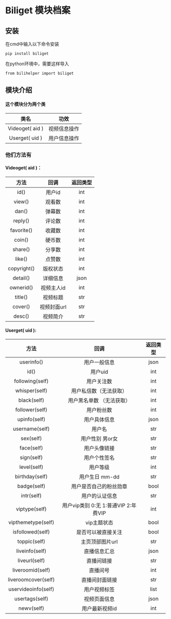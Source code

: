 # Biliget 模块档案
## 安装
在cmd中输入以下命令安装

    pip install biliget

在python环境中，需要这样导入

    from bilihelper import biliget

## 模块介绍
#### 这个模块分为两个类

| 类名  | 功效  |
| :-: | :-: |
| Videoget( aid )  | 视频信息操作  |
| Userget( uid ) | 用户信息操作 |

### 他们方法有

#### Videoget( aid )：

| 方法  | 回调  | 返回类型 |
| :------------: | :------------: |  :------------: |
| id()  | 用户id  | int |
| view()  | 观看数  | int |
| dan() | 弹幕数  | int |
| reply() | 评论数  | int |
| favorite()  | 收藏数  | int |
| coin()  | 硬币数  | int |
| share()  | 分享数  | int |
| like()  | 点赞数  | int |
| copyright()  | 版权状态  |int|
| detail()  | 详细信息  |json|
| ownerid()  | 视频主人id  |int|
| title()  |  视频标题 |str|
| cover()  | 视频封面url  |str|
| desc() |  视频简介  |str|

#### Userget( uid ):

| 方法  | 回调  | 返回类型 |
| :------------: | :------------: | :------------: |
| userinfo()  | 用户一般信息  | json  |
|  id() | 用户uid  | int  |
| following(self)  | 用户关注数  | int  |
| whisper(self)  | 用户私信数（无法获取）  | int  |
| black(self)  | 用户黑名单数 （无法获取） |  int |
| follower(self)  | 用户粉丝数  |  int |
|  upinfo(self) | 用户具体信息  | json  |
| username(self)  | 用户名  | str  |
| sex(self)  |  用户性别 男or女 | str  |
| face(self)  | 用户头像链接  | str  |
| sign(self)  | 用户个性签名  | str  |
| level(self)  | 用户等级  | int  |
| birthday(self)  | 用户生日 mm-dd  | str  |
| badge(self)  | 用户是否自己的粉丝勋章  | bool  |
| intr(self)  | 用户的认证信息  | str  |
| viptype(self)  | 用户vip类别 0:无  1:普通VIP 2:年费VIP| int  |
| vipthemetype(self)  |  vip主题状态 | bool  |
| isfollowed(self)  | 是否可以被直接关注  | bool  |
| toppic(self)  |  主页顶部图片url | str  |
| liveinfo(self)  | 直播信息汇总  |  json |
| liveurl(self)  | 直播间链接  | str  |
| liveroomid(self)  |  直播间号 |  int |
| liveroomcover(self)  |直播间封面链接   | str  |
| uservideoinfo(self)  | 用户视频标签  |  list |
| usertags(self)  | 视频页面信息  | json  |
| newv(self)  |   用户最新视频id | int  |
